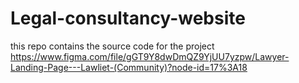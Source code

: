 # Legal-consultancy-website
this repo contains the source code for the project 
https://www.figma.com/file/gGT9Y8dwDmQZ9YjUU7yzpw/Lawyer-Landing-Page---Lawliet-(Community)?node-id=17%3A18

